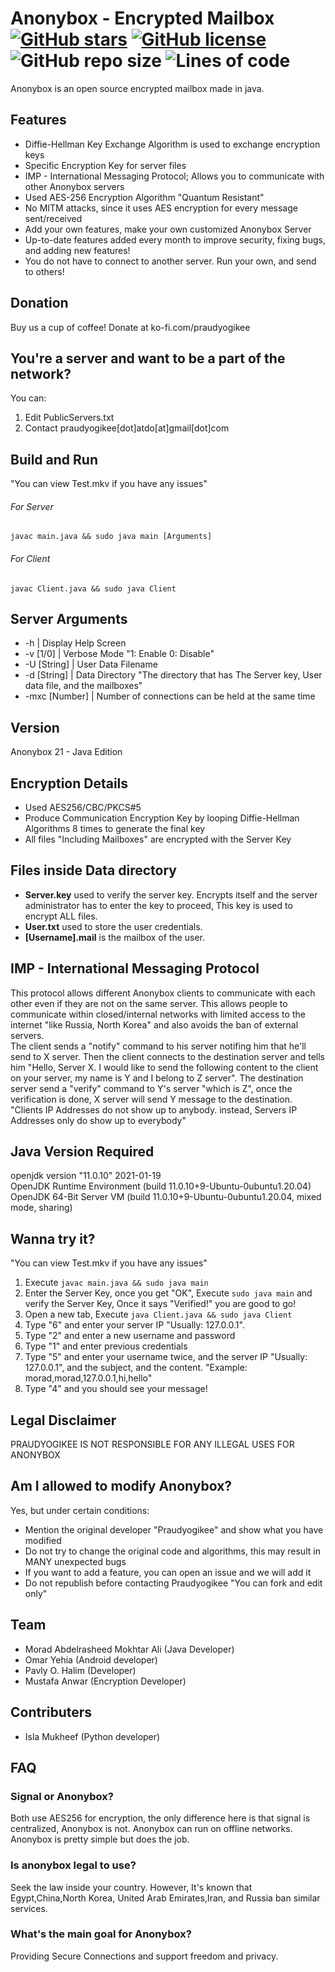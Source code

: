 # Anonybox - Encrypted Mailbox [![GitHub stars](https://img.shields.io/github/stars/Praudyogikee/Anonybox)](https://github.com/Praudyogikee/Anonybox/stargazers) [![GitHub license](https://img.shields.io/github/license/Praudyogikee/Anonybox)](https://github.com/Praudyogikee/Anonybox/blob/master/LICENSE) ![GitHub repo size](https://img.shields.io/github/repo-size/Praudyogikee/Anonybox) ![Lines of code](https://img.shields.io/tokei/lines/github/Praudyogikee/Anonybox)
Anonybox is an open source encrypted mailbox made in java.

## Features
- Diffie-Hellman Key Exchange Algorithm is used to exchange encryption keys
- Specific Encryption Key for server files
- IMP - International Messaging Protocol; Allows you to communicate with other Anonybox servers
- Used AES-256 Encryption Algorithm "Quantum Resistant"
- No MITM attacks, since it uses AES encryption for every message sent/received
- Add your own features, make your own customized Anonybox Server
- Up-to-date features added every month to improve security, fixing bugs, and adding new features!
- You do not have to connect to another server. Run your own, and send to others!

## Donation
Buy us a cup of coffee! Donate at ko-fi.com/praudyogikee

## You're a server and want to be a part of the network?
You can:
1. Edit PublicServers.txt
2. Contact praudyogikee[dot]atdo[at]gmail[dot]com

## Build and Run
"You can view Test.mkv if you have any issues"<br>
###### For Server
`javac main.java && sudo java main [Arguments]`
###### For Client
`javac Client.java && sudo java Client`

## Server Arguments
- -h | Display Help Screen
- -v [1/0] | Verbose Mode "1: Enable 0: Disable"
- -U [String] | User Data Filename
- -d [String] | Data Directory "The directory that has The Server key, User data file, and the mailboxes"
- -mxc [Number] | Number of connections can be held at the same time

## Version
Anonybox 21 - Java Edition

## Encryption Details
- Used AES256/CBC/PKCS#5
- Produce Communication Encryption Key by looping Diffie-Hellman Algorithms 8 times to generate the final key
- All files "Including Mailboxes" are encrypted with the Server Key

## Files inside Data directory
- **Server.key** used to verify the server key. Encrypts itself and the server administrator has to enter the key to proceed, This key is used to encrypt ALL files.
- **User.txt** used to store the user credentials.
- **[Username].mail** is the mailbox of the user.

## IMP - International Messaging Protocol
This protocol allows different Anonybox clients to communicate with each other even if they are not on the same server. This allows people to communicate within closed/internal networks with limited access to the internet "like Russia, North Korea" and also avoids the ban of external servers.<br>
The client sends a "notify" command to his server notifing him that he'll send to X server. Then the client connects to the destination server and tells him "Hello, Server X. I would like to send the following content to the client on your server, my name is Y and I belong to Z server". The destination server send a "verify" command to Y's server "which is Z", once the verification is done, X server will send Y message to the destination. "Clients IP Addresses do not show up to anybody. instead, Servers IP Addresses only do show up to everybody"

## Java Version Required
openjdk version "11.0.10" 2021-01-19<br>
OpenJDK Runtime Environment (build 11.0.10+9-Ubuntu-0ubuntu1.20.04)<br>
OpenJDK 64-Bit Server VM (build 11.0.10+9-Ubuntu-0ubuntu1.20.04, mixed mode, sharing)

## Wanna try it?
"You can view Test.mkv if you have any issues"<br>
1. Execute `javac main.java && sudo java main`
2. Enter the Server Key, once you get "OK", Execute `sudo java main` and verify the Server Key, Once it says "Verified!" you are good to go!
3. Open a new tab, Execute `java Client.java && sudo java Client`
4. Type "6" and enter your server IP "Usually: 127.0.0.1".
5. Type "2" and enter a new username and password
6. Type "1" and enter previous credentials
7. Type "5" and enter your username twice, and the server IP "Usually: 127.0.0.1", and the subject, and the content. "Example: morad,morad,127.0.0.1,hi,hello"
8. Type "4" and you should see your message!

## Legal Disclaimer
PRAUDYOGIKEE IS NOT RESPONSIBLE FOR ANY ILLEGAL USES FOR ANONYBOX

## Am I allowed to modify Anonybox?
Yes, but under certain conditions:
- Mention the original developer "Praudyogikee" and show what you have modified
- Do not try to change the original code and algorithms, this may result in MANY unexpected bugs
- If you want to add a feature, you can open an issue and we will add it
- Do not republish before contacting Praudyogikee "You can fork and edit only"

## Team
- Morad Abdelrasheed Mokhtar Ali (Java Developer)
- Omar Yehia (Android developer)
- Pavly O. Halim (Developer)
- Mustafa Anwar (Encryption Developer)

## Contributers
- Isla Mukheef (Python developer)


## FAQ
### Signal or Anonybox?
Both use AES256 for encryption, the only difference here is that signal is centralized, Anonybox is not. Anonybox can run on offline networks. Anonybox is pretty simple but does the job.

### Is anonybox legal to use?
Seek the law inside your country. However, It's known that Egypt,China,North Korea, United Arab Emirates,Iran, and Russia ban similar services.

### What's the main goal for Anonybox?
Providing Secure Connections and support freedom and privacy.
